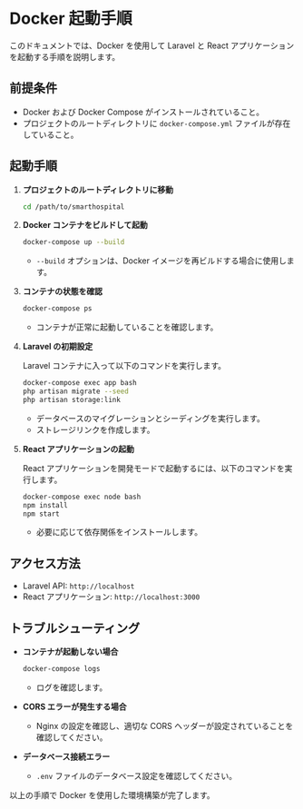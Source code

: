 # Docker 起動手順

このドキュメントでは、Docker を使用して Laravel と React アプリケーションを起動する手順を説明します。

## 前提条件

- Docker および Docker Compose がインストールされていること。
- プロジェクトのルートディレクトリに `docker-compose.yml` ファイルが存在していること。

## 起動手順

1. **プロジェクトのルートディレクトリに移動**

   ```bash
   cd /path/to/smarthospital
   ```

2. **Docker コンテナをビルドして起動**

   ```bash
   docker-compose up --build
   ```

   - `--build` オプションは、Docker イメージを再ビルドする場合に使用します。

3. **コンテナの状態を確認**

   ```bash
   docker-compose ps
   ```

   - コンテナが正常に起動していることを確認します。

4. **Laravel の初期設定**

   Laravel コンテナに入って以下のコマンドを実行します。

   ```bash
   docker-compose exec app bash
   php artisan migrate --seed
   php artisan storage:link
   ```

   - データベースのマイグレーションとシーディングを実行します。
   - ストレージリンクを作成します。

5. **React アプリケーションの起動**

   React アプリケーションを開発モードで起動するには、以下のコマンドを実行します。

   ```bash
   docker-compose exec node bash
   npm install
   npm start
   ```

   - 必要に応じて依存関係をインストールします。

## アクセス方法

- Laravel API: `http://localhost`
- React アプリケーション: `http://localhost:3000`

## トラブルシューティング

- **コンテナが起動しない場合**

  ```bash
  docker-compose logs
  ```

  - ログを確認します。

- **CORS エラーが発生する場合**
  - Nginx の設定を確認し、適切な CORS ヘッダーが設定されていることを確認してください。

- **データベース接続エラー**
  - `.env` ファイルのデータベース設定を確認してください。

以上の手順で Docker を使用した環境構築が完了します。